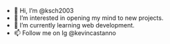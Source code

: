 - 👋 Hi, I’m @ksch2003
- 👀 I’m interested in opening my mind to new projects.
- 🌱 I’m currently learning web development.
- 📫 Follow me on Ig @kevincastanno

<!---
ksch2003/ksch2003 is a ✨ special ✨ repository because its `README.md` (this file) appears on your GitHub profile.
You can click the Preview link to take a look at your changes.
--->
